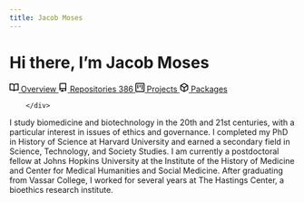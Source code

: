 ```yaml
---
title: Jacob Moses
---
```

# Hi there, I’m Jacob Moses
<div class="UnderlineNav width-full box-shadow-none">
            <nav class="UnderlineNav-body" data-pjax="" aria-label="User profile">
    <a aria-current="page" class="UnderlineNav-item selected " data-hydro-click="{&quot;event_type&quot;:&quot;user_profile.click&quot;,&quot;payload&quot;:{&quot;profile_user_id&quot;:1212885,&quot;target&quot;:&quot;TAB_OVERVIEW&quot;,&quot;user_id&quot;:882624,&quot;originating_url&quot;:&quot;https://github.com/coliff&quot;}}" data-hydro-click-hmac="1ae4ebd43af0d94fef32c1fb20ac633af35bdb1714470cbe3e56c96b07e14c59" href="/coliff">
      <svg classes="UnderlineNav-octicon" hide="sm" height="16" class="octicon octicon-book UnderlineNav-octicon hide-sm" viewBox="0 0 16 16" version="1.1" width="16" aria-hidden="true"><path fill-rule="evenodd" d="M0 1.75A.75.75 0 01.75 1h4.253c1.227 0 2.317.59 3 1.501A3.744 3.744 0 0111.006 1h4.245a.75.75 0 01.75.75v10.5a.75.75 0 01-.75.75h-4.507a2.25 2.25 0 00-1.591.659l-.622.621a.75.75 0 01-1.06 0l-.622-.621A2.25 2.25 0 005.258 13H.75a.75.75 0 01-.75-.75V1.75zm8.755 3a2.25 2.25 0 012.25-2.25H14.5v9h-3.757c-.71 0-1.4.201-1.992.572l.004-7.322zm-1.504 7.324l.004-5.073-.002-2.253A2.25 2.25 0 005.003 2.5H1.5v9h3.757a3.75 3.75 0 011.994.574z"></path></svg>
      Overview
</a>
    <a class="UnderlineNav-item " data-hydro-click="{&quot;event_type&quot;:&quot;user_profile.click&quot;,&quot;payload&quot;:{&quot;profile_user_id&quot;:1212885,&quot;target&quot;:&quot;TAB_REPOSITORIES&quot;,&quot;user_id&quot;:882624,&quot;originating_url&quot;:&quot;https://github.com/coliff&quot;}}" data-hydro-click-hmac="cee0adbaebef813e9d1e288c771dca6337917dd3654fbfcae08dc817e1cf0953" href="/coliff?tab=repositories">
      <svg classes="UnderlineNav-octicon" hide="sm" height="16" class="octicon octicon-repo UnderlineNav-octicon hide-sm" viewBox="0 0 16 16" version="1.1" width="16" aria-hidden="true"><path fill-rule="evenodd" d="M2 2.5A2.5 2.5 0 014.5 0h8.75a.75.75 0 01.75.75v12.5a.75.75 0 01-.75.75h-2.5a.75.75 0 110-1.5h1.75v-2h-8a1 1 0 00-.714 1.7.75.75 0 01-1.072 1.05A2.495 2.495 0 012 11.5v-9zm10.5-1V9h-8c-.356 0-.694.074-1 .208V2.5a1 1 0 011-1h8zM5 12.25v3.25a.25.25 0 00.4.2l1.45-1.087a.25.25 0 01.3 0L8.6 15.7a.25.25 0 00.4-.2v-3.25a.25.25 0 00-.25-.25h-3.5a.25.25 0 00-.25.25z"></path></svg>
      Repositories
      <span title="386" class="Counter ">386</span>
</a>
    <a class="UnderlineNav-item " data-hydro-click="{&quot;event_type&quot;:&quot;user_profile.click&quot;,&quot;payload&quot;:{&quot;profile_user_id&quot;:1212885,&quot;target&quot;:&quot;TAB_PROJECTS&quot;,&quot;user_id&quot;:882624,&quot;originating_url&quot;:&quot;https://github.com/coliff&quot;}}" data-hydro-click-hmac="5e3ba116fab72d7374bc990d93636b420a3fbf884a07091a990b5130c0e9d15f" href="/coliff?tab=projects">
      <svg classes="UnderlineNav-octicon" hide="sm" height="16" class="octicon octicon-project UnderlineNav-octicon hide-sm" viewBox="0 0 16 16" version="1.1" width="16" aria-hidden="true"><path fill-rule="evenodd" d="M1.75 0A1.75 1.75 0 000 1.75v12.5C0 15.216.784 16 1.75 16h12.5A1.75 1.75 0 0016 14.25V1.75A1.75 1.75 0 0014.25 0H1.75zM1.5 1.75a.25.25 0 01.25-.25h12.5a.25.25 0 01.25.25v12.5a.25.25 0 01-.25.25H1.75a.25.25 0 01-.25-.25V1.75zM11.75 3a.75.75 0 00-.75.75v7.5a.75.75 0 001.5 0v-7.5a.75.75 0 00-.75-.75zm-8.25.75a.75.75 0 011.5 0v5.5a.75.75 0 01-1.5 0v-5.5zM8 3a.75.75 0 00-.75.75v3.5a.75.75 0 001.5 0v-3.5A.75.75 0 008 3z"></path></svg>
      Projects
      <span title="0" hidden="hidden" class="Counter ">0</span>
</a>
      <a class="UnderlineNav-item " data-hydro-click="{&quot;event_type&quot;:&quot;user_profile.click&quot;,&quot;payload&quot;:{&quot;profile_user_id&quot;:1212885,&quot;target&quot;:&quot;TAB_PACKAGES&quot;,&quot;user_id&quot;:882624,&quot;originating_url&quot;:&quot;https://github.com/coliff&quot;}}" data-hydro-click-hmac="1aa0c47b06810901c18012dd80dc5fc2696fd83465b8575610e5e42dd77885f8" href="/coliff?tab=packages">
        <svg classes="UnderlineNav-octicon" hide="sm" height="16" class="octicon octicon-package UnderlineNav-octicon hide-sm" viewBox="0 0 16 16" version="1.1" width="16" aria-hidden="true"><path fill-rule="evenodd" d="M8.878.392a1.75 1.75 0 00-1.756 0l-5.25 3.045A1.75 1.75 0 001 4.951v6.098c0 .624.332 1.2.872 1.514l5.25 3.045a1.75 1.75 0 001.756 0l5.25-3.045c.54-.313.872-.89.872-1.514V4.951c0-.624-.332-1.2-.872-1.514L8.878.392zM7.875 1.69a.25.25 0 01.25 0l4.63 2.685L8 7.133 3.245 4.375l4.63-2.685zM2.5 5.677v5.372c0 .09.047.171.125.216l4.625 2.683V8.432L2.5 5.677zm6.25 8.271l4.625-2.683a.25.25 0 00.125-.216V5.677L8.75 8.432v5.516z"></path></svg>
        Packages
</a>  </nav>

        </div>
I study biomedicine and biotechnology in the 20th and 21st centuries, with a particular interest in issues of ethics and governance. I completed my PhD in History of Science at Harvard University and earned a secondary field in Science, Technology, and Society Studies. I am currently a postdoctoral fellow at Johns Hopkins University at the Institute of the History of Medicine and Center for Medical Humanities and Social Medicine. After graduating from Vassar College, I worked for several years at The Hastings Center, a bioethics research institute.